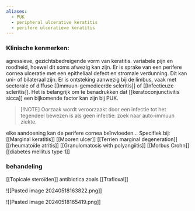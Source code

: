 ```yaml
---
aliases:
  - PUK
  - peripheral ulcerative keratitis
  - perifere ulceratieve keratitis
---
```

### Klinische kenmerken:
agressieve, gezichtsbedreigende vorm van keratitis.
variabele pijn en roodheid, hoewel dit soms afwezig kan zijn.
Er is sprake van een perifere cornea ulceratie met een epitheliaal defect en stromale verdunning. Dit kan uni- of bilateraal zijn.
Er is ontsteking aanwezig bij de limbus, vaak met sectorale of diffuse [[Immuun-gemedieerde scleritis]] of [[Infectieuze scleritis]].
Het is belangrijk om te benadrukken dat [[keratoconjunctivitis sicca]] een bijkomende factor kan zijn bij PUK.

>[!NOTE] Oorzaak
>wordt veroorzaakt door een infectie tot het tegendeel bewezen is 
>als geen infectie: zoek naar auto-immuun ziekte.

elke aandoening kan de perifere cornea beïnvloeden...
Specifiek bij:
[[Marginal keratitis]]
[[Mooren ulcer]]
[[Terrien marginal degeneration]]
[[rheumatoïde atritis]] 
[[Granulomatosis with polyangiitis]] 
[[Morbus Crohn]] 
[[diabetes mellitus type 1]]

### behandeling
[[Topicale steroïden]]
antibiotica zoals [[Trafloxal]]

![[Pasted image 20240518163822.png]]


![[Pasted image 20240518165419.png]]
